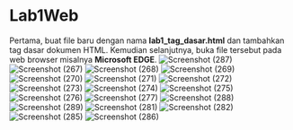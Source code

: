 # Lab1Web
Pertama, buat file baru dengan nama **lab1_tag_dasar.html** dan tambahkan tag dasar dokumen 
HTML. Kemudian selanjutnya, buka file tersebut pada web browser misalnya **Microsoft EDGE**.
![Screenshot (287)](https://user-images.githubusercontent.com/56195644/113330546-0f171a00-9349-11eb-8346-ab2a6c15d9cf.png)
![Screenshot (267)](https://user-images.githubusercontent.com/56195644/113330809-59000000-9349-11eb-8c62-a90f3e8eb64b.png)
![Screenshot (268)](https://user-images.githubusercontent.com/56195644/113330889-7208b100-9349-11eb-9bae-4516c8a93cf6.png)
![Screenshot (269)](https://user-images.githubusercontent.com/56195644/113330935-8056cd00-9349-11eb-8829-72abf4e4e5f8.png)
![Screenshot (270)](https://user-images.githubusercontent.com/56195644/113330959-8ba9f880-9349-11eb-859f-788efceace9e.png)
![Screenshot (271)](https://user-images.githubusercontent.com/56195644/113331000-98c6e780-9349-11eb-9818-12e8d04077ee.png)
![Screenshot (272)](https://user-images.githubusercontent.com/56195644/113331043-a7150380-9349-11eb-8118-43c5e1891672.png)
![Screenshot (273)](https://user-images.githubusercontent.com/56195644/113331073-b2682f00-9349-11eb-846d-566ad3c14e9c.png)
![Screenshot (274)](https://user-images.githubusercontent.com/56195644/113331126-bdbb5a80-9349-11eb-910d-284cd28d843c.png)
![Screenshot (275)](https://user-images.githubusercontent.com/56195644/113331157-c9a71c80-9349-11eb-8421-dea446327188.png)
![Screenshot (276)](https://user-images.githubusercontent.com/56195644/113331206-d7f53880-9349-11eb-9269-e35e5a34ac8f.png)
![Screenshot (277)](https://user-images.githubusercontent.com/56195644/113331240-e3486400-9349-11eb-9f01-66c45f219cf4.png)
![Screenshot (288)](https://user-images.githubusercontent.com/56195644/113331411-273b6900-934a-11eb-87cb-c3f1b29e16f4.png)
![Screenshot (289)](https://user-images.githubusercontent.com/56195644/113331825-9a44df80-934a-11eb-8663-cc382df36c49.png)
![Screenshot (281)](https://user-images.githubusercontent.com/56195644/113331917-b6e11780-934a-11eb-910b-8cf683c15245.png)
![Screenshot (282)](https://user-images.githubusercontent.com/56195644/113331946-c2ccd980-934a-11eb-8fe4-98a9927d7433.png)
![Screenshot (285)](https://user-images.githubusercontent.com/56195644/113332029-db3cf400-934a-11eb-80f6-1fa43495cedc.png)
![Screenshot (286)](https://user-images.githubusercontent.com/56195644/113332055-e3952f00-934a-11eb-80a2-7b5a84babbac.png)
